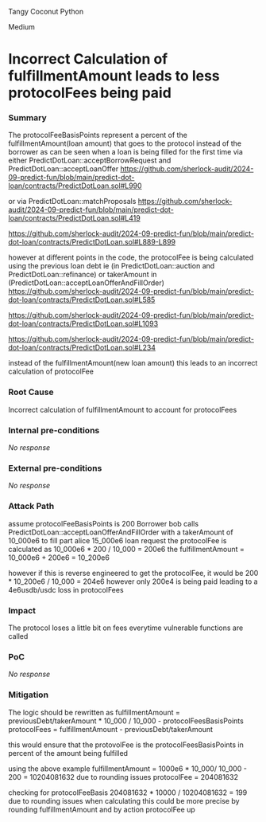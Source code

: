 Tangy Coconut Python

Medium

# Incorrect Calculation of fulfillmentAmount  leads to less protocolFees being paid

### Summary

The protocolFeeBasisPoints represent a percent of the fulfillmentAmount(loan amount) that goes to the protocol instead of the borrower as can be seen when a loan is being filled for the first time via either PredictDotLoan::acceptBorrowRequest and PredictDotLoan::acceptLoanOffer
https://github.com/sherlock-audit/2024-09-predict-fun/blob/main/predict-dot-loan/contracts/PredictDotLoan.sol#L990

or via PredictDotLoan::matchProposals 
https://github.com/sherlock-audit/2024-09-predict-fun/blob/main/predict-dot-loan/contracts/PredictDotLoan.sol#L419

https://github.com/sherlock-audit/2024-09-predict-fun/blob/main/predict-dot-loan/contracts/PredictDotLoan.sol#L889-L899 


however at different points in the code, the protocolFee is being calculated using the previous loan debt ie (in PredictDotLoan::auction and PredictDotLoan::refinance) or takerAmount in (PredictDotLoan::acceptLoanOfferAndFillOrder) 
https://github.com/sherlock-audit/2024-09-predict-fun/blob/main/predict-dot-loan/contracts/PredictDotLoan.sol#L585

https://github.com/sherlock-audit/2024-09-predict-fun/blob/main/predict-dot-loan/contracts/PredictDotLoan.sol#L1093

https://github.com/sherlock-audit/2024-09-predict-fun/blob/main/predict-dot-loan/contracts/PredictDotLoan.sol#L234

instead of the fulfillmentAmount(new loan amount) this leads to an incorrect calculation of protocolFee 

### Root Cause

Incorrect calculation of fulfillmentAmount to account for protocolFees 

### Internal pre-conditions

_No response_

### External pre-conditions

_No response_

### Attack Path

assume protocolFeeBasisPoints is 200 
Borrower bob calls PredictDotLoan::acceptLoanOfferAndFillOrder with a takerAmount of 10_000e6 to fill part alice 15_000e6 loan request 
the protocolFee is calculated as 10_000e6 * 200 / 10_000 = 200e6
the fulfillmentAmount = 10_000e6 + 200e6 = 10_200e6 

however if this is reverse engineered to get the protocolFee, it would be 
200 * 10_200e6 / 10_000 = 204e6 
however only 200e4 is being paid leading to a 4e6usdb/usdc loss in protocolFees 

### Impact

The protocol loses a little bit on fees everytime vulnerable functions are called 

### PoC

_No response_

### Mitigation

The logic should be rewritten as 
 fulfillmentAmount = previousDebt/takerAmount * 10_000 / 10_000 - protocolFeesBasisPoints
protocolFees = fulfillmentAmount  - previousDebt/takerAmount 

this would ensure that the protovolFee is the protocolFeesBasisPoints in percent of the amount being fulfilled

using the above example 
fulfillmentAmount = 1000e6 * 10_000/ 10_000 - 200 = 10204081632 due to rounding issues 
protocolFee = 204081632 

checking for protocolFeeBasis 
204081632 * 10000 / 10204081632 = 199 due to rounding issues when calculating 
this could be more precise by rounding fulfillmentAmount and by action protocolFee up  